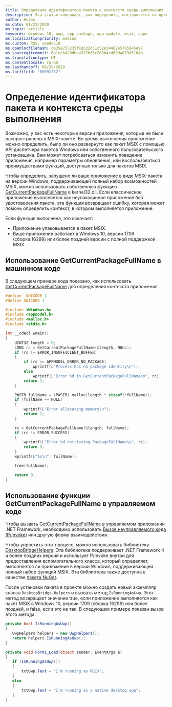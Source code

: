 ```yaml
---
title: Определение идентификатора пакета и контекста среды выполнения
description: Эта статья описывает, как определить, поставляется ли приложение в виде MSIX-пакета на Win 1709 или более поздней версии.
author: Huios
ms.date: 01/23/2020
ms.topic: article
keywords: windows 10, uwp, app package, app update, msix, appx
ms.localizationpriority: medium
ms.custom: RS5, seodec18
ms.openlocfilehash: da35e755235f1dc22d51c52e54462e5765945e97
ms.sourcegitcommit: 6b1ec6420dbaa327b65c208b4cd00da87985104b
ms.translationtype: HT
ms.contentlocale: ru-RU
ms.lasthandoff: 08/29/2020
ms.locfileid: "89091212"
---
```

# <a name="detect-package-identity-and-runtime-context"></a>Определение идентификатора пакета и контекста среды выполнения

Возможно, у вас есть некоторые версии приложения, которые не были распространены в MSIX-пакете. Во время выполнения приложение можно определить, было ли оно развернуто как пакет MSIX с помощью API диспетчера пакетов Windows или собственного пользовательского установщика. Вам может потребоваться изменить поведение приложения, например параметры обновления, или воспользоваться преимуществами функций, доступных только для пакетов MSIX.

Чтобы определить, запущено ли ваше приложение в виде MSIX-пакета на версии Windows, поддерживающей полный набор возможностей MSIX, можно использовать собственную функцию [GetCurrentPackageFullName](/windows/win32/api/appmodel/nf-appmodel-getcurrentpackagefullname) в kernel32.dll. Если классическое приложение выполняется как неупакованное приложение без удостоверения пакета, эта функция возвращает ошибку, которая может помочь определить контекст, в котором выполняется приложение.

Если функция выполнена, это означает:

* Приложение упаковывается в пакет MSIX.
* Ваше приложение работает в Windows 10, версии 1709 (сборка 16299) или более поздней версии с полной поддержкой MSIX.

## <a name="use-getcurrentpackagefullname-in-native-code"></a>Использование GetCurrentPackageFullName в машинном коде

В следующем примере кода показано, как использовать [GetCurrentPackageFullName](/windows/win32/api/appmodel/nf-appmodel-getcurrentpackagefullname) для определения контекста приложения.

```cpp
#define _UNICODE 1
#define UNICODE 1

#include <Windows.h>
#include <appmodel.h>
#include <malloc.h>
#include <stdio.h>

int __cdecl wmain()
{
    UINT32 length = 0;
    LONG rc = GetCurrentPackageFullName(&length, NULL);
    if (rc != ERROR_INSUFFICIENT_BUFFER)
    {
        if (rc == APPMODEL_ERROR_NO_PACKAGE)
            wprintf(L"Process has no package identity\n");
        else
            wprintf(L"Error %d in GetCurrentPackageFullName\n", rc);
        return 1;
    }

    PWSTR fullName = (PWSTR) malloc(length * sizeof(*fullName));
    if (fullName == NULL)
    {
        wprintf(L"Error allocating memory\n");
        return 2;
    }

    rc = GetCurrentPackageFullName(&length, fullName);
    if (rc != ERROR_SUCCESS)
    {
        wprintf(L"Error %d retrieving PackageFullName\n", rc);
        return 3;
    }
    wprintf(L"%s\n", fullName);

    free(fullName);

    return 0;
}
```

## <a name="use-getcurrentpackagefullname-function-in-managed-code"></a>Использование функции GetCurrentPackageFullName в управляемом коде

Чтобы вызвать [GetCurrentPackageFullName](/windows/win32/api/appmodel/nf-appmodel-getcurrentpackagefullname) в управляемом приложении .NET Framework, необходимо использовать [Вызов неуправляемого кода (P/Invoke)](/dotnet/standard/native-interop/pinvoke) или другую форму взаимодействия.

Чтобы упростить этот процесс, можно использовать библиотеку [DesktopBridgeHelpers](https://github.com/qmatteoq/DesktopBridgeHelpers/). Эта библиотека поддерживает .NET Framework 4 и более поздних версий и использует P/Invoke внутри для предоставления вспомогательного класса, который определяет, выполняется ли приложение в версии Windows, поддерживающей полный набор функций MSIX. Эта библиотека также доступна в качестве [пакета NuGet](https://www.nuget.org/packages/DesktopBridge.Helpers/).

После установки пакета в проекте можно создать новый экземпляр класса `DesktopBridge.Helpers` и вызвать метод `IsRunningAsUwp`. Этот метод возвращает значение true, если приложение выполняется как пакет MSIX в Windows 10, версии 1709 (сборка 16299) или более поздней, и false, если это не так. В следующем примере показан вызов этого метода.

```csharp
private bool IsRunningAsUwp()
{
   UwpHelpers helpers = new UwpHelpers();
   return helpers.IsRunningAsUwp();
}

private void Form1_Load(object sender, EventArgs e)
{
   if (IsRunningAsUwp())
   {
       txtUwp.Text = "I'm running as MSIX";
   }
   else
   {
       txtUwp.Text = "I'm running as a native desktop app";
   }
}
```